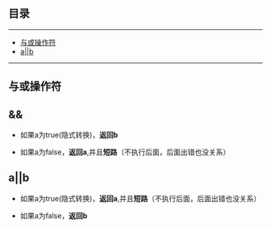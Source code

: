 ## 目录
---
- [与或操作符](#与或操作符)
- [a||b](#a||b)
---

## 与或操作符

## &&

- 如果a为true(隐式转换)，**返回b**

- 如果a为false，**返回a**,并且**短路**（不执行后面，后面出错也没关系）

## a||b

- 如果a为true(隐式转换)，**返回a**,并且**短路**（不执行后面，后面出错也没关系）

- 如果a为false，**返回b**

